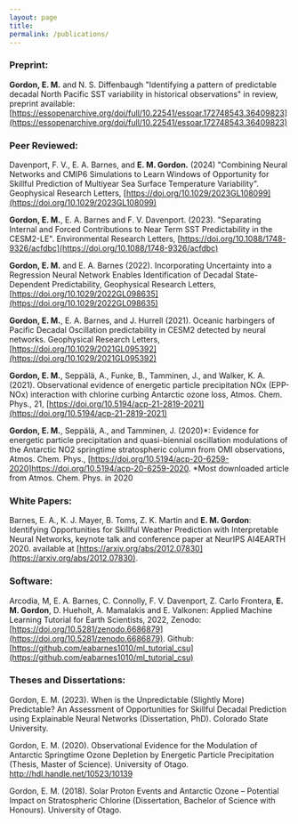 ```yaml
---
layout: page
title:
permalink: /publications/
---
```


### Preprint:

**Gordon, E. M.** and N. S. Diffenbaugh "Identifying a pattern of predictable decadal North Pacific SST variability in historical observations" in review, preprint available: [https://essopenarchive.org/doi/full/10.22541/essoar.172748543.36409823](https://essopenarchive.org/doi/full/10.22541/essoar.172748543.36409823)

### Peer Reviewed:

Davenport, F. V., E. A. Barnes, and **E. M. Gordon.** (2024) "Combining Neural Networks and CMIP6 Simulations to Learn Windows of Opportunity for Skillful Prediction of Multiyear Sea Surface Temperature Variability". Geophysical Research Letters, [https://doi.org/10.1029/2023GL108099](https://doi.org/10.1029/2023GL108099)

**Gordon, E. M.**, E. A. Barnes and F. V. Davenport. (2023). "Separating Internal and Forced Contributions to Near Term SST Predictability in the CESM2-LE". Environmental Research Letters, [https://doi.org/10.1088/1748-9326/acfdbc](https://doi.org/10.1088/1748-9326/acfdbc)

**Gordon, E. M.** and E. A. Barnes (2022). Incorporating Uncertainty into a Regression Neural Network Enables Identification of Decadal State-Dependent Predictability, Geophysical Research Letters, [https://doi.org/10.1029/2022GL098635](https://doi.org/10.1029/2022GL098635)

**Gordon, E. M.**, E. A. Barnes, and J. Hurrell (2021). Oceanic harbingers of Pacific Decadal Oscillation predictability in CESM2 detected by neural networks. Geophysical Research Letters, [https://doi.org/10.1029/2021GL095392](https://doi.org/10.1029/2021GL095392)

**Gordon, E. M.**, Seppälä, A., Funke, B., Tamminen, J., and Walker, K. A. (2021). Observational evidence of energetic particle precipitation NOx (EPP-NOx) interaction with chlorine curbing Antarctic ozone loss, Atmos. Chem. Phys., 21, [https://doi.org/10.5194/acp-21-2819-2021](https://doi.org/10.5194/acp-21-2819-2021)

**Gordon, E. M.**, Seppälä, A., and Tamminen, J. (2020)*: Evidence for energetic particle precipitation and quasi-biennial oscillation modulations of the Antarctic NO2 springtime stratospheric column from OMI observations, Atmos. Chem. Phys., [https://doi.org/10.5194/acp-20-6259-2020]https://doi.org/10.5194/acp-20-6259-2020. *Most downloaded article from Atmos. Chem. Phys. in 2020


### White Papers:

Barnes, E. A., K. J. Mayer, B. Toms, Z. K. Martin and **E. M. Gordon**: Identifying Opportunities for Skillful Weather Prediction with Interpretable Neural Networks, keynote talk and conference paper at NeurIPS AI4EARTH 2020. available at [https://arxiv.org/abs/2012.07830](https://arxiv.org/abs/2012.07830).


### Software:

Arcodia, M, E. A. Barnes, C. Connolly, F. V. Davenport, Z. Carlo Frontera, **E. M. Gordon**, D. Hueholt, A. Mamalakis and E. Valkonen: Applied Machine Learning Tutorial for Earth Scientists, 2022,  Zenodo: [https://doi.org/10.5281/zenodo.6686879](https://doi.org/10.5281/zenodo.6686879). Github: [https://github.com/eabarnes1010/ml_tutorial_csu](https://github.com/eabarnes1010/ml_tutorial_csu)


### Theses and Dissertations:

Gordon, E. M. (2023). When is the Unpredictable (Slightly More) Predictable? An Assessment of Opportunities for Skillful Decadal Prediction using Explainable Neural Networks (Dissertation, PhD). Colorado State University.

Gordon, E. M. (2020). Observational Evidence for the Modulation of Antarctic Springtime Ozone Depletion by Energetic Particle Precipitation (Thesis, Master of Science). University of Otago. http://hdl.handle.net/10523/10139

Gordon, E. M. (2018). Solar Proton Events and Antarctic Ozone – Potential Impact on Stratospheric Chlorine (Dissertation, Bachelor of Science with Honours). University of Otago.
